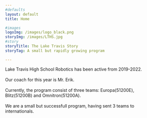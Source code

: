 ```yaml
---
#defaults
layout: default
title: Home

#images
logoImg: /images/logo_black.png
storyImg: /images/LTHS.jpg
#story
storyTitle: The Lake Travis Story
storyTag: A small but rapidly growing program

---
```

Lake Travis High School Robotics has been active from 2019-2022.\
\
Our coach for this year is Mr. Erik.\
\
Currently, the program consist of three teams:
Europa(51200E), Blitz(51200B) and Omnitron(51200A).\
\
We are a small but successfull program, having sent 3 teams to internationals.
